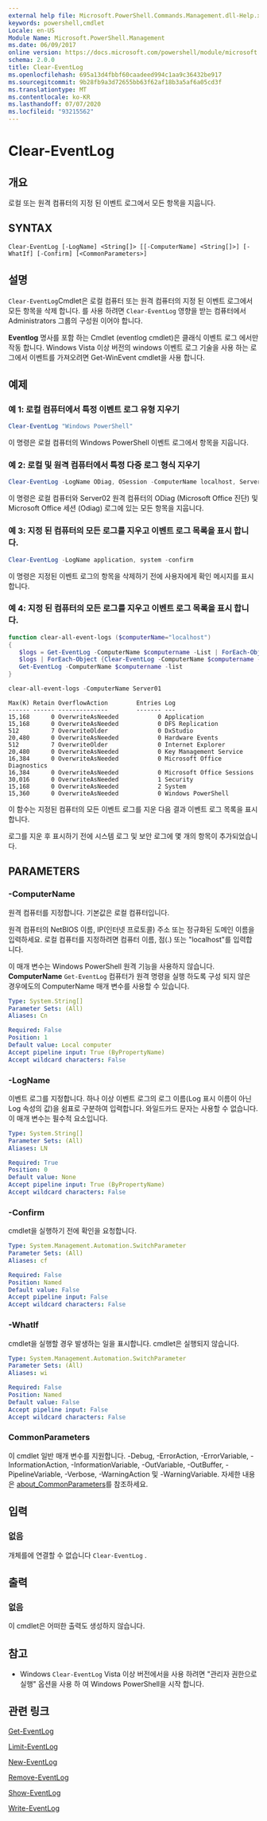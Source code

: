 ```yaml
---
external help file: Microsoft.PowerShell.Commands.Management.dll-Help.xml
keywords: powershell,cmdlet
Locale: en-US
Module Name: Microsoft.PowerShell.Management
ms.date: 06/09/2017
online version: https://docs.microsoft.com/powershell/module/microsoft.powershell.management/clear-eventlog?view=powershell-5.1&WT.mc_id=ps-gethelp
schema: 2.0.0
title: Clear-EventLog
ms.openlocfilehash: 695a13d4fbbf60caadeed994c1aa9c36432be917
ms.sourcegitcommit: 9b28fb9a3d72655bb63f62af18b3a5af6a05cd3f
ms.translationtype: MT
ms.contentlocale: ko-KR
ms.lasthandoff: 07/07/2020
ms.locfileid: "93215562"
---
```

# Clear-EventLog

## 개요
로컬 또는 원격 컴퓨터의 지정 된 이벤트 로그에서 모든 항목을 지웁니다.

## SYNTAX

```
Clear-EventLog [-LogName] <String[]> [[-ComputerName] <String[]>] [-WhatIf] [-Confirm] [<CommonParameters>]
```

## 설명

`Clear-EventLog`Cmdlet은 로컬 컴퓨터 또는 원격 컴퓨터의 지정 된 이벤트 로그에서 모든 항목을 삭제 합니다.
를 사용 하려면 `Clear-EventLog` 영향을 받는 컴퓨터에서 Administrators 그룹의 구성원 이어야 합니다.

**Eventlog** 명사를 포함 하는 Cmdlet (eventlog cmdlet)은 클래식 이벤트 로그 에서만 작동 합니다.
Windows Vista 이상 버전의 windows 이벤트 로그 기술을 사용 하는 로그에서 이벤트를 가져오려면 Get-WinEvent cmdlet을 사용 합니다.

## 예제

### 예 1: 로컬 컴퓨터에서 특정 이벤트 로그 유형 지우기

```powershell
Clear-EventLog "Windows PowerShell"
```

이 명령은 로컬 컴퓨터의 Windows PowerShell 이벤트 로그에서 항목을 지웁니다.

### 예 2: 로컬 및 원격 컴퓨터에서 특정 다중 로그 형식 지우기

```powershell
Clear-EventLog -LogName ODiag, OSession -ComputerName localhost, Server02
```

이 명령은 로컬 컴퓨터와 Server02 원격 컴퓨터의 ODiag (Microsoft Office 진단) 및 Microsoft Office 세션 (Odiag) 로그에 있는 모든 항목을 지웁니다.

### 예 3: 지정 된 컴퓨터의 모든 로그를 지우고 이벤트 로그 목록을 표시 합니다.

```powershell
Clear-EventLog -LogName application, system -confirm
```

이 명령은 지정된 이벤트 로그의 항목을 삭제하기 전에 사용자에게 확인 메시지를 표시합니다.

### 예 4: 지정 된 컴퓨터의 모든 로그를 지우고 이벤트 로그 목록을 표시 합니다.

```powershell
function clear-all-event-logs ($computerName="localhost")
{
   $logs = Get-EventLog -ComputerName $computername -List | ForEach-Object {$_.Log}
   $logs | ForEach-Object {Clear-EventLog -ComputerName $computername -LogName $_ }
   Get-EventLog -ComputerName $computername -list
}

clear-all-event-logs -ComputerName Server01
```

```Output
Max(K) Retain OverflowAction        Entries Log
------ ------ --------------        ------- ---
15,168      0 OverwriteAsNeeded           0 Application
15,168      0 OverwriteAsNeeded           0 DFS Replication
512         7 OverwriteOlder              0 DxStudio
20,480      0 OverwriteAsNeeded           0 Hardware Events
512         7 OverwriteOlder              0 Internet Explorer
20,480      0 OverwriteAsNeeded           0 Key Management Service
16,384      0 OverwriteAsNeeded           0 Microsoft Office Diagnostics
16,384      0 OverwriteAsNeeded           0 Microsoft Office Sessions
30,016      0 OverwriteAsNeeded           1 Security
15,168      0 OverwriteAsNeeded           2 System
15,360      0 OverwriteAsNeeded           0 Windows PowerShell
```

이 함수는 지정된 컴퓨터의 모든 이벤트 로그를 지운 다음 결과 이벤트 로그 목록을 표시합니다.

로그를 지운 후 표시하기 전에 시스템 로그 및 보안 로그에 몇 개의 항목이 추가되었습니다.

## PARAMETERS

### -ComputerName

원격 컴퓨터를 지정합니다.
기본값은 로컬 컴퓨터입니다.

원격 컴퓨터의 NetBIOS 이름, IP(인터넷 프로토콜) 주소 또는 정규화된 도메인 이름을 입력하세요.
로컬 컴퓨터를 지정하려면 컴퓨터 이름, 점(.) 또는 "localhost"를 입력합니다.

이 매개 변수는 Windows PowerShell 원격 기능을 사용하지 않습니다.
**ComputerName** `Get-EventLog` 컴퓨터가 원격 명령을 실행 하도록 구성 되지 않은 경우에도의 ComputerName 매개 변수를 사용할 수 있습니다.

```yaml
Type: System.String[]
Parameter Sets: (All)
Aliases: Cn

Required: False
Position: 1
Default value: Local computer
Accept pipeline input: True (ByPropertyName)
Accept wildcard characters: False
```

### -LogName

이벤트 로그를 지정합니다.
하나 이상 이벤트 로그의 로그 이름(Log 표시 이름이 아닌 Log 속성의 값)을 쉼표로 구분하여 입력합니다.
와일드카드 문자는 사용할 수 없습니다.
이 매개 변수는 필수적 요소입니다.

```yaml
Type: System.String[]
Parameter Sets: (All)
Aliases: LN

Required: True
Position: 0
Default value: None
Accept pipeline input: True (ByPropertyName)
Accept wildcard characters: False
```

### -Confirm

cmdlet을 실행하기 전에 확인을 요청합니다.

```yaml
Type: System.Management.Automation.SwitchParameter
Parameter Sets: (All)
Aliases: cf

Required: False
Position: Named
Default value: False
Accept pipeline input: False
Accept wildcard characters: False
```

### -WhatIf

cmdlet을 실행할 경우 발생하는 일을 표시합니다.
cmdlet은 실행되지 않습니다.

```yaml
Type: System.Management.Automation.SwitchParameter
Parameter Sets: (All)
Aliases: wi

Required: False
Position: Named
Default value: False
Accept pipeline input: False
Accept wildcard characters: False
```

### CommonParameters

이 cmdlet 일반 매개 변수를 지원합니다. -Debug, -ErrorAction, -ErrorVariable, -InformationAction, -InformationVariable, -OutVariable, -OutBuffer, -PipelineVariable, -Verbose, -WarningAction 및 -WarningVariable. 자세한 내용은 [about_CommonParameters](../Microsoft.PowerShell.Core/About/about_CommonParameters.md)를 참조하세요.

## 입력

### 없음

개체를에 연결할 수 없습니다 `Clear-EventLog` .

## 출력

### 없음

이 cmdlet은 어떠한 출력도 생성하지 않습니다.

## 참고

- Windows `Clear-EventLog` Vista 이상 버전에서을 사용 하려면 "관리자 권한으로 실행" 옵션을 사용 하 여 Windows PowerShell을 시작 합니다.

## 관련 링크

[Get-EventLog](Get-EventLog.md)

[Limit-EventLog](Limit-EventLog.md)

[New-EventLog](New-EventLog.md)

[Remove-EventLog](Remove-EventLog.md)

[Show-EventLog](Show-EventLog.md)

[Write-EventLog](Write-EventLog.md)
